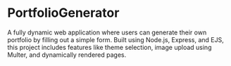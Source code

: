 # PortfolioGenerator
A fully dynamic web application where users can generate their own portfolio by filling out a simple form. Built using Node.js, Express, and EJS, this project includes features like theme selection, image upload using Multer, and dynamically rendered pages. 

